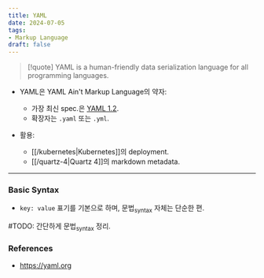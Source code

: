 ```yaml
---
title: YAML
date: 2024-07-05
tags:
- Markup Language
draft: false
---
```



> [!quote] YAML is a human-friendly data serialization language for all programming languages.

- YAML은 YAML Ain't Markup Language의 약자:
    - 가장 최신 spec.은 [YAML 1.2](https://yaml.org/spec/1.2.2/).
    - 확장자는 `.yaml` 또는 `.yml`.

- 활용:
    - [[/kubernetes|Kubernetes]]의 deployment.
    - [[/quartz-4|Quartz 4]]의 markdown metadata.


---
### Basic Syntax
- `key: value` 표기를 기본으로 하며, 문법<sub>syntax</sub> 자체는 단순한 편.  

#TODO: 간단하게 문법<sub>syntax</sub> 정리.


### References
- https://yaml.org